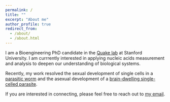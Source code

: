```yaml
---
permalink: /
title: ""
excerpt: "About me"
author_profile: true
redirect_from: 
  - /about/
  - /about.html
---
```


I am a Bioengineering PhD candidate in the [Quake lab](https://quakelab.stanford.edu/) at Stanford University. I am currrently interested in applying nucleic acids measurement and analysis to deepen our understanding of biological systems.

Recently, my work resolved the sexual development of single cells in a [parasitic worm](https://elifesciences.org/articles/48994) and the asexual development of a [brain-dwelling single-celled parasite](https://github.com/xuesoso/singleToxoplasmaSeq).

If you are interested in connecting, please feel free to reach out to [my email](yuanxue@stanford.edu). 
